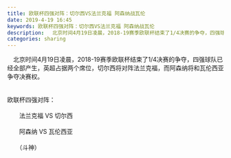 ```yaml
---
title: 欧联杯四强对阵：切尔西VS法兰克福 阿森纳战瓦伦
date: 2019-4-19 16:45
keywords: 欧联杯四强对阵：切尔西VS法兰克福 阿森纳战瓦伦
description: 　北京时间4月19日凌晨，2018-19赛季欧联杯结束了1/4决赛的争夺，四强球队已经全部产生，英超占据两个席位，切尔西将对阵法兰克福，而阿森纳将和瓦伦西亚争夺决赛权。欧联杯四强对阵：　　法兰克福VS切尔西　　阿森纳VS瓦伦西亚　　（斗神）
categories: sharing
---
```

<td class="t_f" id="postmessage_3551710">

　北京时间4月19日凌晨，2018-19赛季欧联杯结束了1/4决赛的争夺，四强球队已经全部产生，英超占据两个席位，切尔西将对阵法兰克福，而阿森纳将和瓦伦西亚争夺决赛权。<br/>
<br/>
<br/>
欧联杯四强对阵：<br/>
<br/>
　　法兰克福 VS 切尔西<br/>
<br/>
　　阿森纳 VS 瓦伦西亚<br/>
<br/>
　　（斗神）</td>
